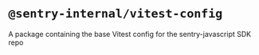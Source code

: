 # `@sentry-internal/vitest-config`

A package containing the base Vitest config for the sentry-javascript SDK repo
